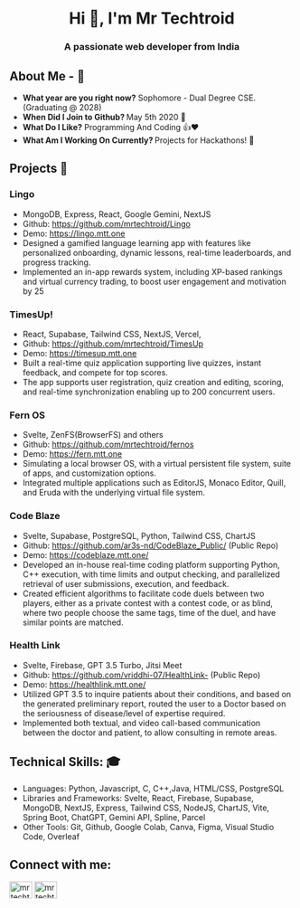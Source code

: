 <h1 align="center">Hi 👋, I'm Mr Techtroid</h1>
<h3 align="center">A passionate web developer from India</h3>

## About Me -  📙
* <b>What year are you right now?</b> Sophomore - Dual Degree CSE. (Graduating @ 2028)
* <b>When Did I Join to Github? </b>May 5th 2020 🎂
* <b>What Do I Like?</b> Programming And Coding 👍❤️
* <b>What Am I Working On Currently? </b> Projects for Hackathons! 🔭

## Projects 📁
### Lingo
- MongoDB, Express, React, Google Gemini, NextJS
- Github: https://github.com/mrtechtroid/Lingo
- Demo: https://lingo.mtt.one
- Designed a gamified language learning app with features like personalized onboarding, dynamic lessons, real-time leaderboards, and progress tracking.
- Implemented an in-app rewards system, including XP-based rankings and virtual currency trading, to boost user engagement and motivation by 25
### TimesUp!
- React, Supabase, Tailwind CSS, NextJS, Vercel,
- Github: https://github.com/mrtechtroid/TimesUp
- Demo: https://timesup.mtt.one
- Built a real-time quiz application supporting live quizzes, instant feedback, and compete for top scores.
- The app supports user registration, quiz creation and editing, scoring, and real-time synchronization enabling up to 200 concurrent users.
### Fern OS 
- Svelte, ZenFS(BrowserFS) and others
- Github: https://github.com/mrtechtroid/fernos
- Demo: https://fern.mtt.one
- Simulating a local browser OS, with a virtual persistent file system, suite of apps, and customization options.
- Integrated multiple applications such as EditorJS, Monaco Editor, Quill, and Eruda with the underlying virtual file system.
### Code Blaze
- Svelte, Supabase, PostgreSQL, Python, Tailwind CSS, ChartJS
- Github: https://github.com/ar3s-nd/CodeBlaze_Public/ (Public Repo)
- Demo: https://codeblaze.mtt.one/
- Developed an in-house real-time coding platform supporting Python, C++ execution, with time limits and output checking, and parallelized retrieval of user submissions, execution, and feedback.
- Created efficient algorithms to facilitate code duels between two players, either as a private contest with a contest code, or as blind, where two people choose the same tags, time of the duel, and have similar points are matched.
### Health Link
- Svelte, Firebase, GPT 3.5 Turbo, Jitsi Meet
- Github: https://github.com/vriddhi-07/HealthLink- (Public Repo)
- Demo: https://healthlink.mtt.one/
- Utilized GPT 3.5 to inquire patients about their conditions, and based on the generated preliminary report, routed the user to a Doctor based on the seriousness of disease/level of expertise required.
- Implemented both textual, and video call-based communication between the doctor and patient, to allow consulting in remote areas. 

## Technical Skills: 🎓
- Languages: Python, Javascript, C, C++,Java, HTML/CSS, PostgreSQL
- Libraries and Frameworks: Svelte, React, Firebase, Supabase, MongoDB, NextJS, Express, Tailwind CSS, NodeJS, ChartJS, Vite, Spring Boot, ChatGPT, Gemini API, Spline, Parcel
- Other Tools: Git, Github, Google Colab, Canva, Figma, Visual Studio Code, Overleaf

## Connect with me:
<p align="left">
<a href="https://twitter.com/mrtechtroid" target="blank"><img align="center" src="https://raw.githubusercontent.com/rahuldkjain/github-profile-readme-generator/master/src/images/icons/Social/twitter.svg" alt="mrtechtroid" height="30" width="40" /></a>
<a href="https://stackoverflow.com/users/mrtechtroid" target="blank"><img align="center" src="https://raw.githubusercontent.com/rahuldkjain/github-profile-readme-generator/master/src/images/icons/Social/stack-overflow.svg" alt="mrtechtroid" height="30" width="40" /></a>
</p>



<!-- EasterEgg{Readme_has_some_secrets} -->
